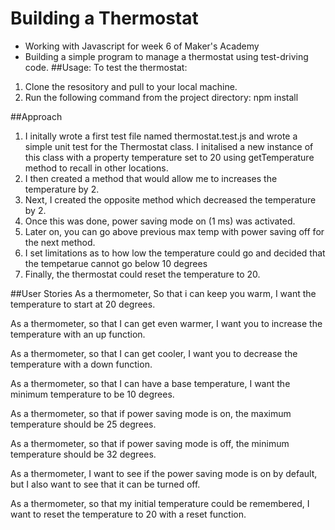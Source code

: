 # Building a Thermostat
- Working with Javascript for week 6 of Maker's Academy
- Building a simple program to manage a thermostat using test-driving code.
##Usage:
To test the thermostat:
1. Clone the resository and pull to your local machine.
2. Run the following command from the project directory:
npm install

##Approach
1. I initally wrote a first test file named thermostat.test.js and wrote a simple unit test for the Thermostat class. I initalised a new instance of this class with a property temperature set to 20 using getTemperature method to recall in other locations. 
2. I then created a method that would allow me to increases the temperature by 2.
3. Next, I created the opposite method which decreased the temperature by 2.
4. Once this was done, power saving mode on (1 ms) was activated. 
5. Later on, you can go above previous max temp with power saving off for the next method.
6. I set limitations as to how low the temperature could go and decided that the tempetarue cannot go below 10 degrees
7. Finally, the thermostat could reset the temperature to 20.

##User Stories
As a thermometer,
So that i can keep you warm,
I want the temperature to start at 20 degrees.

As a thermometer,
so that I can get even warmer,
I want you to increase the temperature with an up function.

As a thermometer,
so that I can get cooler,
I want you to decrease the temperature with a down function.

As a thermometer,
so that I can have a base temperature,
I want the minimum temperature to be 10 degrees.

As a thermometer,
so that if power saving mode is on,
the maximum temperature should be 25 degrees.

As a thermometer,
so that if power saving mode is off,
the minimum temperature should be 32 degrees.

As a thermometer, 
I want to see if the power saving mode is on by default,
but I also want to see that it can be turned off.

As a thermometer,
so that my initial temperature could be remembered,
I want to reset the temperature to 20 with a reset function.

